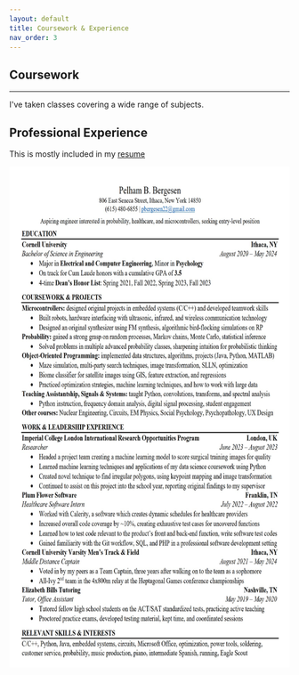 ```yaml
---
layout: default
title: Coursework & Experience
nav_order: 3
---
```


## Coursework

* * * 

I've taken classes covering a wide range of subjects.

## Professional Experience

This is mostly included in my [resume](resume.pdf)

 <img src="resume.jpg" height="900" width="650">